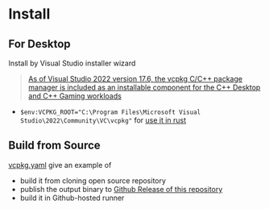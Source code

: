 # Install

## For Desktop
Install by Visual Studio installer wizard
> [As of Visual Studio 2022 version 17.6, the vcpkg C/C++ package manager is included as an installable component for the C++ Desktop and C++ Gaming workloads](https://devblogs.microsoft.com/cppblog/vcpkg-is-now-included-with-visual-studio/)
- `$env:VCPKG_ROOT="C:\Program Files\Microsoft Visual Studio\2022\Community\VC\vcpkg"` for [use it in rust](https://docs.rs/vcpkg/latest/vcpkg/#static-vs-dynamic-linking)
## Build from Source
[vcpkg.yaml](https://github.com/davidkhala/windows-utils/blob/master/.github/workflows/vcpkg.yaml) give an example of
- build it from cloning open source repository
- publish the output binary to [Github Release of this repository](https://github.com/davidkhala/windows-utils/releases)
- build it in Github-hosted runner
